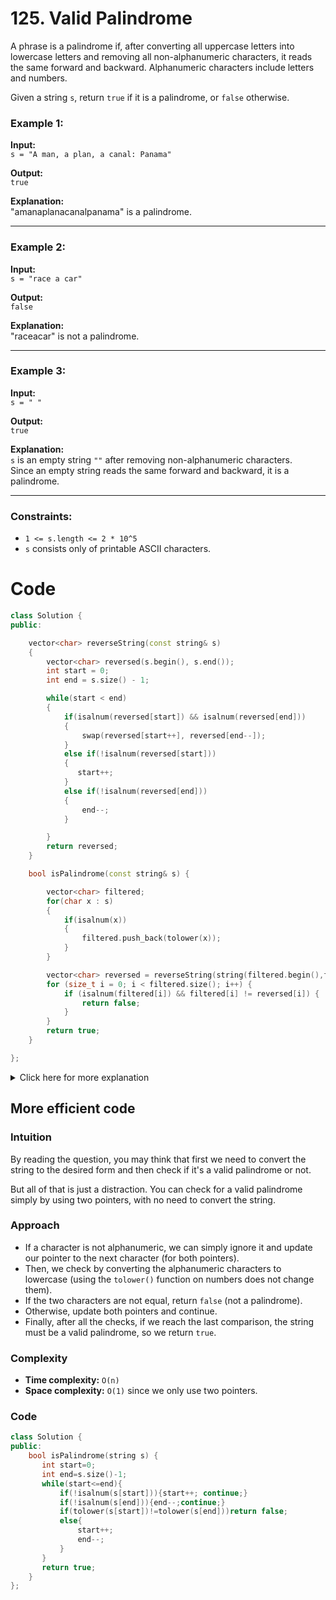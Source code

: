 # 125. Valid Palindrome


A phrase is a palindrome if, after converting all uppercase letters into lowercase letters and removing all non-alphanumeric characters, it reads the same forward and backward. Alphanumeric characters include letters and numbers.

Given a string `s`, return `true` if it is a palindrome, or `false` otherwise.

### Example 1:
**Input:**  
`s = "A man, a plan, a canal: Panama"`

**Output:**  
`true`

**Explanation:**  
"amanaplanacanalpanama" is a palindrome.

---

### Example 2:
**Input:**  
`s = "race a car"`

**Output:**  
`false`

**Explanation:**  
"raceacar" is not a palindrome.

---

### Example 3:
**Input:**  
`s = " "`

**Output:**  
`true`

**Explanation:**  
`s` is an empty string `""` after removing non-alphanumeric characters.  
Since an empty string reads the same forward and backward, it is a palindrome.

---

### Constraints:
- `1 <= s.length <= 2 * 10^5`
- `s` consists only of printable ASCII characters.


# Code
```cpp []
class Solution {
public:

    vector<char> reverseString(const string& s)
    {
        vector<char> reversed(s.begin(), s.end());
        int start = 0;
        int end = s.size() - 1;

        while(start < end)
        {
            if(isalnum(reversed[start]) && isalnum(reversed[end]))
            {
                swap(reversed[start++], reversed[end--]);
            }
            else if(!isalnum(reversed[start]))
            {
               start++;
            }
            else if(!isalnum(reversed[end]))
            {
                end--;
            }

        }
        return reversed;
    }

    bool isPalindrome(const string& s) {

        vector<char> filtered;
        for(char x : s)
        {
            if(isalnum(x))
            {
                filtered.push_back(tolower(x));
            }
        }

        vector<char> reversed = reverseString(string(filtered.begin(),filtered.end()));
        for (size_t i = 0; i < filtered.size(); i++) {
            if (isalnum(filtered[i]) && filtered[i] != reversed[i]) {
                return false;
            }
        }
        return true;
    }

};
```
<details>
<summary>Click here for more explanation</summary>

### Intuition and Approach

The goal of this code is to determine whether a given string is a palindrome, considering only alphanumeric characters and ignoring cases. Here's a detailed breakdown of the logic and approach used in the code:

### Step-by-Step Explanation

1. **Filtering the Input String:**

   - **Purpose:** Remove non-alphanumeric characters and convert all remaining characters to lowercase to handle case insensitivity.
   - **Implementation:** 
     - Iterate through each character in the input string `s`.
     - Check if the character is alphanumeric using `isalnum()`.
     - If it is, convert it to lowercase using `tolower()` and store it in a new `vector<char>` named `filtered`.

   ```cpp
   vector<char> filtered;
   for (char x : s) {
       if (isalnum(x)) {
           filtered.push_back(tolower(x));
       }
   }
   ```

2. **Reversing the Filtered String:**

   - **Purpose:** Create a reversed version of the filtered string to compare it against the original filtered string.
   - **Implementation:** 
     - Convert the `filtered` vector to a string and pass it to the `reverseString` function.
     - The `reverseString` function:
       - Converts the string to a `vector<char>`.
       - Uses a two-pointer technique to reverse the vector in place, ignoring non-alphanumeric characters.
       - Returns the reversed `vector<char>`.

   ```cpp
   vector<char> reversed = reverseString(string(filtered.begin(), filtered.end()));
   ```

3. **Checking for Palindrome:**

   - **Purpose:** Compare the original filtered string with the reversed string to determine if the input string is a palindrome.
   - **Implementation:** 
     - Iterate through each character in the `filtered` vector.
     - Compare each character with the corresponding character in the `reversed` vector.
     - If any character doesn't match, return `false`, indicating the string is not a palindrome.
     - If all characters match, return `true`, indicating the string is a palindrome.

   ```cpp
   for (size_t i = 0; i < filtered.size(); i++) {
       if (isalnum(filtered[i]) && filtered[i] != reversed[i]) {
           return false;
       }
   }
   return true;
   ```

### Detailed Function Implementation

1. **reverseString Function:**

   ```cpp
   vector<char> reverseString(const string& s) {
       vector<char> reversed(s.begin(), s.end());
       int start = 0;
       int end = reversed.size() - 1;

       while (start < end) {
           if (isalnum(reversed[start]) && isalnum(reversed[end])) {
               swap(reversed[start++], reversed[end--]);
           } else if (!isalnum(reversed[start])) {
               start++;
           } else if (!isalnum(reversed[end])) {
               end--;
           }
       }
       return reversed;
   }
   ```

   - **Converts the input string to a `vector<char>` named `reversed`.**
   - **Uses a two-pointer technique (`start` and `end`) to reverse the `reversed` vector in place.**
   - **Swaps characters at the `start` and `end` positions if they are both alphanumeric.**
   - **If a character at `start` or `end` is not alphanumeric, adjusts the respective pointer.**

2. **isPalindrome Function:**

   ```cpp
   bool isPalindrome(const string& s) {
       vector<char> filtered;
       for (char x : s) {
           if (isalnum(x)) {
               filtered.push_back(tolower(x));
           }
       }

       vector<char> reversed = reverseString(string(filtered.begin(), filtered.end()));
       for (size_t i = 0; i < filtered.size(); i++) {
           if (isalnum(filtered[i]) && filtered[i] != reversed[i]) {
               return false;
           }
       }
       return true;
   }
   ```

   - **Filters the input string `s` to retain only alphanumeric characters in lowercase and stores them in `filtered`.**
   - **Creates a reversed version of the `filtered` string using the `reverseString` function.**
   - **Compares each character in the `filtered` vector with the corresponding character in the `reversed` vector.**
   - **Returns `false` if any character doesn't match, otherwise returns `true`.**

### Summary

The code effectively checks if a string is a palindrome by:
1. Filtering out non-alphanumeric characters and converting to lowercase.
2. Reversing the filtered string while ignoring non-alphanumeric characters.
3. Comparing the original filtered string with the reversed string to determine if it is a palindrome.
  
</details>

## More efficient code

### Intuition
By reading the question, you may think that first we need to convert the string to the desired form and then check if it's a valid palindrome or not.

But all of that is just a distraction. You can check for a valid palindrome simply by using two pointers, with no need to convert the string.

### Approach
- If a character is not alphanumeric, we can simply ignore it and update our pointer to the next character (for both pointers).
- Then, we check by converting the alphanumeric characters to lowercase (using the `tolower()` function on numbers does not change them). 
- If the two characters are not equal, return `false` (not a palindrome). 
- Otherwise, update both pointers and continue.
- Finally, after all the checks, if we reach the last comparison, the string must be a valid palindrome, so we return `true`.

### Complexity
- **Time complexity:** `O(n)`
- **Space complexity:** `O(1)` since we only use two pointers.

### Code

```cpp
class Solution {
public:
    bool isPalindrome(string s) {
       int start=0;
       int end=s.size()-1;
       while(start<=end){
           if(!isalnum(s[start])){start++; continue;}
           if(!isalnum(s[end])){end--;continue;}
           if(tolower(s[start])!=tolower(s[end]))return false;
           else{
               start++;
               end--;
           }
       }
       return true;
    }
};
